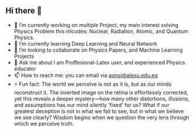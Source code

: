 ## Hi there 👋

- 🔭 I’m currently working on multiple Project, my main interest solving Physics Problem this inlcudes: Nuclear, Radiation, Atomic, and Quantum Physics.
- 🌱 I’m currently learning Deep Learning and Neural Network
- 👯 I’m looking to collaborate on Physics Papers, and Machine Learning Projects
- 💬 Ask me about I am Proffesional-Latex user, and experienced Physics educator
- 📫 How to reach me: you can email via aonsi@alexu.edu.eg
- ⚡ Fun fact: The world we perceive is not as it is, but as our minds reconstruct it. The inverted image on the retina is effortlessly corrected, yet this reveals a deeper mystery—how many other distortions, illusions, and assumptions has our mind silently 'fixed' for us? What if our greatest deception is not in what we fail to see, but in what we believe we see clearly? Wisdom begins when we question the very lens through which we perceive truth.
<!--
**aonsi55/aonsi55** is a ✨ _special_ ✨ repository because its `README.md` (this file) appears on your GitHub profile.

Here are some ideas to get you started:

- 🔭 I’m currently working on ...
- 🌱 I’m currently learning ...
- 👯 I’m looking to collaborate on ...
- 🤔 I’m looking for help with ...
- 💬 Ask me about ...
- 📫 How to reach me: ...
- 😄 Pronouns: ...
- ⚡ Fun fact: ...
-->
